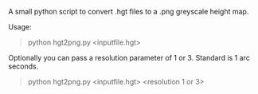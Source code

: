 A small python script to convert .hgt files to a .png greyscale height map.

Usage:
> python hgt2png.py <inputfile.hgt>

Optionally you can pass a resolution parameter of 1 or 3. Standard is 1 arc seconds.

> python hgt2png.py <inputfile.hgt> <resolution 1 or 3>
